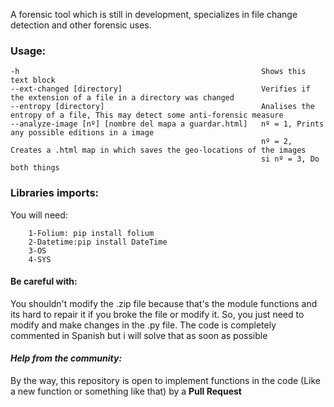 
A forensic tool which is still in development, specializes in file change detection and other forensic uses.


### **Usage**:
```
-h                                                      Shows this text block
--ext-changed [directory]                               Verifies if the extension of a file in a directory was changed
--entropy [directory]                                   Analises the entropy of a file, This may detect some anti-forensic measure
--analyze-image [nº] [nombre del mapa a guardar.html]   nº = 1, Prints any possible editions in a image
                                                        nº = 2, Creates a .html map in which saves the geo-locations of the images
                                                        si nº = 3, Do both things
```

### **Libraries imports**:
You will need:
```
	1-Folium: pip install folium
	2-Datetime:pip install DateTime
	3-OS
	4-SYS
```

#### **Be careful with:**
You shouldn't modify the .zip file because that's the module functions and its hard to repair it if you broke the file or modify it. So, you just need to modify and make changes in the .py file. The code is completely commented in Spanish but i will solve that as soon as possible

#### ***Help from the community:***
By the way, this repository is open to implement functions in the code (Like a new function or something like that) by a **Pull Request**
